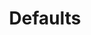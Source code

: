 ---
title: Defaults
eleventyNavigation:
  key: shortcutsDefaultsEN
  title: Defaults
  locale: en
  parent: shortcutsEN
  order: 1
permalink: false
layout: 'layouts/base.njk'
---